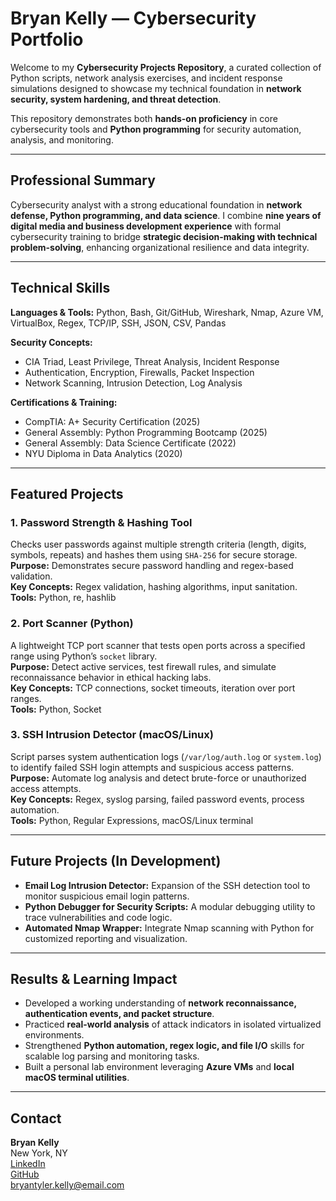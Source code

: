 # Bryan Kelly — Cybersecurity Portfolio

Welcome to my **Cybersecurity Projects Repository**, a curated collection of Python scripts, network analysis exercises, and incident response simulations designed to showcase my technical foundation in **network security, system hardening, and threat detection**.  

This repository demonstrates both **hands-on proficiency** in core cybersecurity tools and **Python programming** for security automation, analysis, and monitoring.

---

## Professional Summary

Cybersecurity analyst with a strong educational foundation in **network defense, Python programming, and data science**. I combine **nine years of digital media and business development experience** with formal cybersecurity training to bridge **strategic decision-making with technical problem-solving**, enhancing organizational resilience and data integrity.

---

## Technical Skills

**Languages & Tools:** Python, Bash, Git/GitHub, Wireshark, Nmap, Azure VM, VirtualBox, Regex, TCP/IP, SSH, JSON, CSV, Pandas  

**Security Concepts:**  
- CIA Triad, Least Privilege, Threat Analysis, Incident Response  
- Authentication, Encryption, Firewalls, Packet Inspection  
- Network Scanning, Intrusion Detection, Log Analysis  

**Certifications & Training:**  
- CompTIA: A+ Security Certification (2025)  
- General Assembly: Python Programming Bootcamp (2025)  
- General Assembly: Data Science Certificate (2022)  
- NYU Diploma in Data Analytics (2020)  

---

## Featured Projects

### 1. Password Strength & Hashing Tool
Checks user passwords against multiple strength criteria (length, digits, symbols, repeats) and hashes them using `SHA-256` for secure storage.  
**Purpose:** Demonstrates secure password handling and regex-based validation.  
**Key Concepts:** Regex validation, hashing algorithms, input sanitation.  
**Tools:** Python, re, hashlib 

### 2. Port Scanner (Python)
A lightweight TCP port scanner that tests open ports across a specified range using Python’s `socket` library.  
**Purpose:** Detect active services, test firewall rules, and simulate reconnaissance behavior in ethical hacking labs.  
**Key Concepts:** TCP connections, socket timeouts, iteration over port ranges.  
**Tools:** Python, Socket  

### 3. SSH Intrusion Detector (macOS/Linux)
Script parses system authentication logs (`/var/log/auth.log` or `system.log`) to identify failed SSH login attempts and suspicious access patterns.  
**Purpose:** Automate log analysis and detect brute-force or unauthorized access attempts.  
**Key Concepts:** Regex, syslog parsing, failed password events, process automation.  
**Tools:** Python, Regular Expressions, macOS/Linux terminal  

---

## Future Projects (In Development)

- **Email Log Intrusion Detector:** Expansion of the SSH detection tool to monitor suspicious email login patterns.  
- **Python Debugger for Security Scripts:** A modular debugging utility to trace vulnerabilities and code logic.  
- **Automated Nmap Wrapper:** Integrate Nmap scanning with Python for customized reporting and visualization.  

---

## Results & Learning Impact

- Developed a working understanding of **network reconnaissance, authentication events, and packet structure**.  
- Practiced **real-world analysis** of attack indicators in isolated virtualized environments.  
- Strengthened **Python automation, regex logic, and file I/O** skills for scalable log parsing and monitoring tasks.  
- Built a personal lab environment leveraging **Azure VMs** and **local macOS terminal utilities**.  

---

## Contact

**Bryan Kelly**  
New York, NY  
[LinkedIn](https://linkedin.com/in/bryankelly)  
[GitHub](https://github.com/bkelly10)  
bryantyler.kelly@email.com  
